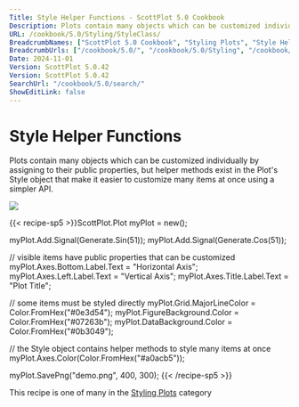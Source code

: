 ```yaml
---
Title: Style Helper Functions - ScottPlot 5.0 Cookbook
Description: Plots contain many objects which can be customized individually by assigning to their public properties, but helper methods exist in the Plot's Style object that make it easier to customize many items at once using a simpler API.
URL: /cookbook/5.0/Styling/StyleClass/
BreadcrumbNames: ["ScottPlot 5.0 Cookbook", "Styling Plots", "Style Helper Functions"]
BreadcrumbUrls: ["/cookbook/5.0/", "/cookbook/5.0/Styling", "/cookbook/5.0/Styling/StyleClass"]
Date: 2024-11-01
Version: ScottPlot 5.0.42
Version: ScottPlot 5.0.42
SearchUrl: "/cookbook/5.0/search/"
ShowEditLink: false
---
```



<div class='d-flex align-items-center mt-5'>
<h1 class='me-2 text-dark my-0 border-0'>Style Helper Functions</h1>
</div>

Plots contain many objects which can be customized individually by assigning to their public properties, but helper methods exist in the Plot's Style object that make it easier to customize many items at once using a simpler API.

[![](/cookbook/5.0/images/StyleClass.png?241101192719)](/cookbook/5.0/images/StyleClass.png?241101192719)

{{< recipe-sp5 >}}ScottPlot.Plot myPlot = new();

myPlot.Add.Signal(Generate.Sin(51));
myPlot.Add.Signal(Generate.Cos(51));

// visible items have public properties that can be customized
myPlot.Axes.Bottom.Label.Text = "Horizontal Axis";
myPlot.Axes.Left.Label.Text = "Vertical Axis";
myPlot.Axes.Title.Label.Text = "Plot Title";

// some items must be styled directly
myPlot.Grid.MajorLineColor = Color.FromHex("#0e3d54");
myPlot.FigureBackground.Color = Color.FromHex("#07263b");
myPlot.DataBackground.Color = Color.FromHex("#0b3049");

// the Style object contains helper methods to style many items at once
myPlot.Axes.Color(Color.FromHex("#a0acb5"));

myPlot.SavePng("demo.png", 400, 300);
{{< /recipe-sp5 >}}

<div class='my-5 text-center'>This recipe is one of many in the <a href='/cookbook/5.0/Styling'>Styling Plots</a> category</div>


